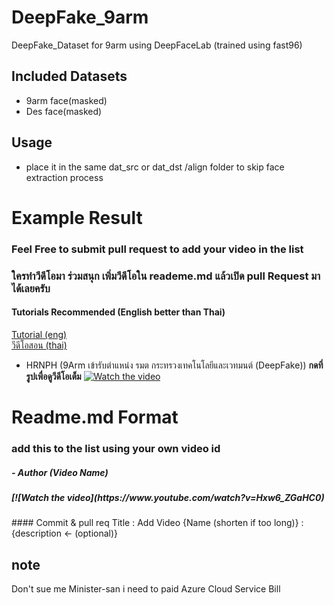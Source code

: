 # DeepFake_9arm
 DeepFake_Dataset for 9arm using DeepFaceLab (trained using fast96)

## Included Datasets
- 9arm face(masked)
- Des face(masked)
## Usage
- place it in the same dat_src or dat_dst /align folder to skip face extraction process

# Example Result
### Feel Free to submit pull request to add your video in the list
### ใครทำวีดีโอมา ร่วมสนุก เพิ่มวีดีโอใน reademe.md แล้วเปิด pull Request มาได้เลยครับ

#### Tutorials Recommended (English better than Thai)
<a href='https://www.youtube.com/watch?v=lSM-9RBk3HQ'>Tutorial (eng)</a> 
<br>
<a href='https://www.youtube.com/watch?v=rzAaFExQvlU'>วีดีโอสอน (thai)</a>

- HRNPH (9Arm เข้ารับตำแหน่ง รมต กระทรวงเทคโนโลยีและเวทมนต์ (DeepFake)) <b>กดที่รูปเพื่อดูวีดีโอเต็ม</b>
[![Watch the video](https://img.youtube.com/vi/Hxw6_ZGaHC0/maxresdefault.jpg)](https://www.youtube.com/watch?v=Hxw6_ZGaHC0)

# Readme.md Format
### add this to the list using your own video id
<h5>- Author (Video Name)</h5>
<h5>[![Watch the video](https://www.youtube.com/watch?v=Hxw6_ZGaHC0)</h5>
#### Commit & pull req Title : Add Video {Name (shorten if too long)} : {description <- (optional)}

## note
Don't sue me Minister-san i need to paid Azure Cloud Service Bill
